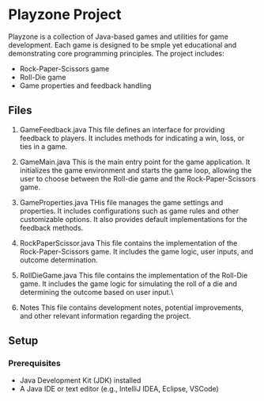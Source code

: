 # Playzone Project

Playzone is a collection of Java-based games and utilities for game development. Each game is designed to be smple yet educational and demonstrating core programming principles. The project includes:
- Rock-Paper-Scissors game
- Roll-Die game
- Game properties and feedback handling

## Files
1. GameFeedback.java
This file defines an interface for providing feedback to players. It includes methods for indicating a win, loss, or ties in a game.

2. GameMain.java
This is the main entry point for the game application. It initializes the game environment and starts the game loop, allowing the user to choose between the Roll-die game and the Rock-Paper-Scissors game.

3. GameProperties.java
THis file manages the game settings and properties. It includes configurations such as game rules and other customizable options. It also provides default implementations for the feedback methods.

4. RockPaperScissor.java
This file contains the implementation of the Rock-Paper-Scissors game. It includes the game logic, user inputs, and outcome determination.

5. RollDieGame.java
This file contains the implementation of the Roll-Die game. It includes the game logic for simulating the roll of a die and determining the outcome based on user input.\

6. Notes
This file contains development notes, potential improvements, and other relevant information regarding the project.

## Setup
### Prerequisites
- Java Development Kit (JDK) installed
- A Java IDE or text editor (e.g., IntelliJ IDEA, Eclipse, VSCode)


  
